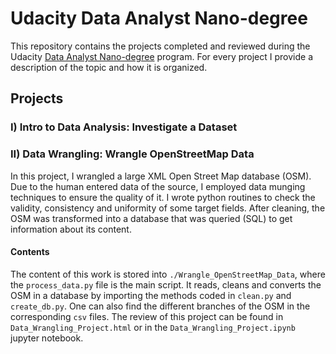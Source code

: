 # Udacity Data Analyst Nano-degree

This repository contains the projects completed and reviewed during the Udacity [Data Analyst Nano-degree](https://eu.udacity.com/course/data-analyst-nanodegree--nd002) program. For every project I provide a description of the topic and how it is organized.

## Projects

###  I) Intro to Data Analysis: Investigate a Dataset 

### II) Data Wrangling: Wrangle OpenStreetMap Data

In this project, I wrangled a large XML Open Street Map database (OSM). Due to the human entered data of the source, I employed data munging techniques to ensure the quality of it. I wrote python routines to check the validity, consistency and uniformity of some target fields. After cleaning, the OSM was transformed into a database that was queried (SQL) to get information about its content.

#### Contents

The content of this work is stored into ```./Wrangle_OpenStreetMap_Data```, where the ```process_data.py``` file is the main script. It reads, cleans and converts the OSM in a database by importing the methods coded in ```clean.py``` and ```create_db.py```. One can also find the different branches of the OSM in the corresponding ```csv``` files. The review of this project can be found in ```Data_Wrangling_Project.html``` or in the ```Data_Wrangling_Project.ipynb``` jupyter notebook.
